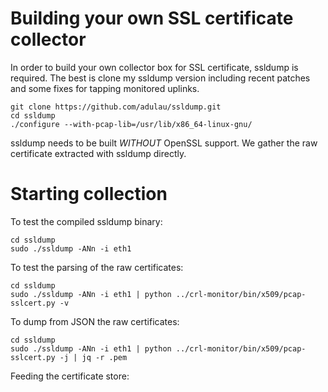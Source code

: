 
Building your own SSL certificate collector
===========================================

In order to build your own collector box for SSL certificate, ssldump
is required. The best is clone my ssldump version including recent
patches and some fixes for tapping monitored uplinks.

~~~~
git clone https://github.com/adulau/ssldump.git
cd ssldump
./configure --with-pcap-lib=/usr/lib/x86_64-linux-gnu/
~~~~

ssldump needs to be built *WITHOUT* OpenSSL support. We gather the raw
certificate extracted with ssldump directly.

Starting collection
===================

To test the compiled ssldump binary:

~~~~
cd ssldump
sudo ./ssldump -ANn -i eth1
~~~~

To test the parsing of the raw certificates:

~~~~
cd ssldump
sudo ./ssldump -ANn -i eth1 | python ../crl-monitor/bin/x509/pcap-sslcert.py -v
~~~~

To dump from JSON the raw certificates:

~~~~
cd ssldump
sudo ./ssldump -ANn -i eth1 | python ../crl-monitor/bin/x509/pcap-sslcert.py -j | jq -r .pem
~~~~

Feeding the certificate store:




